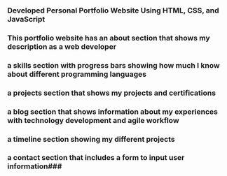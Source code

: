 ### Developed Personal Portfolio Website Using HTML, CSS, and JavaScript ###
### This portfolio website has an about section that shows my description as a web developer ###
### a skills section with progress bars showing how much I know about different programming languages ###
### a projects section that shows my projects and certifications 
### a blog section that shows information about my experiences with technology development and agile workflow ###
### a timeline section showing my different projects 
### a contact section that includes a form to input user information###
